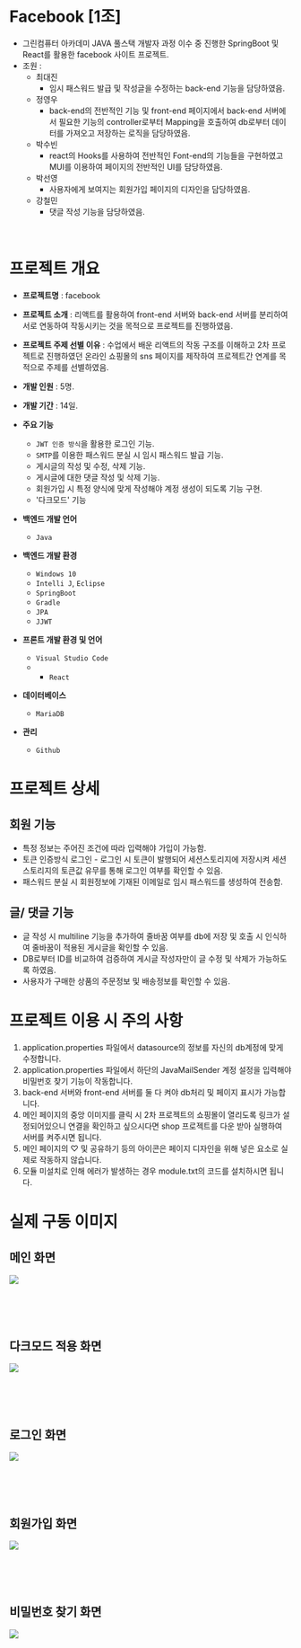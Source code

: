# Facebook [1조]
- 그린컴퓨터 아카데미 JAVA 풀스택 개발자 과정 이수 중 진행한 SpringBoot 및 React를 활용한 facebook 사이트 프로젝트.
- 조원 : 
  - 최대진
    - 임시 패스워드 발급 및 작성글을 수정하는 back-end 기능을 담당하였음.
  - 정영우
    - back-end의 전반적인 기능 및 front-end 페이지에서 back-end 서버에서 필요한 기능의 controller로부터 Mapping을 호출하여 db로부터 데이터를 가져오고 저장하는 로직을 담당하였음.
  - 박수빈
    - react의 Hooks를 사용하여 전반적인 Font-end의 기능들을 구현하였고 MUI를 이용하여 페이지의 전반적인 UI를 담당하였음. 
  - 박선영
    - 사용자에게 보여지는 회원가입 페이지의 디자인을 담당하였음.
  - 강철민
    - 댓글 작성 기능을 담당하였음.

<br/>


# 프로젝트 개요
- **프로젝트명** : facebook
- **프로젝트 소개** : 리액트를 활용하여 front-end 서버와 back-end 서버를 분리하여 서로 연동하여 작동시키는 것을 목적으로 프로젝트를 진행하였음.
- **프로젝트 주제 선별 이유** : 수업에서 배운 리액트의 작동 구조를 이해하고 2차 프로젝트로 진행하였던 온라인 쇼핑몰의 sns 페이지를 제작하여 프로젝트간 연계를 목적으로 주제를 선별하였음.
- **개발 인원** : 5명.
- **개발 기간** : 14일.

- **주요 기능** 
  - `JWT 인증 방식`을 활용한 로그인 기능.
  - `SMTP`를 이용한 패스워드 분실 시 임시 패스워드 발급 기능.
  - 게시글의 작성 및 수정, 삭제 기능.
  - 게시글에 대한 댓글 작성 및 삭제 기능.
  - 회원가입 시 특정 양식에 맞게 작성해야 계정 생성이 되도록 기능 구현.
  - '다크모드' 기능
  
- **백엔드 개발 언어** 
  - `Java`
  
- **백엔드 개발 환경** 
  - `Windows 10`
  - `Intelli J`, `Eclipse`
  - `SpringBoot`
  - `Gradle`
  - `JPA`
  - `JJWT`
  
- **프론트 개발 환경 및 언어**
  - `Visual Studio Code`
  - - `React`
  
- **데이터베이스**
  - `MariaDB`
  
- **관리**
  - `Github`
  
  
# 프로젝트 상세

## 회원 기능
  - 특정 정보는 주어진 조건에 따라 입력해야 가입이 가능함.
  - 토큰 인증방식 로그인 - 로그인 시 토큰이 발행되어 세션스토리지에 저장시켜 세션스토리지의 토큰값 유무를 통해 로그인 여부를 확인할 수 있음.
  - 패스워드 분실 시 회원정보에 기재된 이메일로 임시 패스워드를 생성하여 전송함.
  
  
## 글/ 댓글 기능
  - 글 작성 시 multiline 기능을 추가하여 줄바꿈 여부를 db에 저장 및 호출 시 인식하여 줄바꿈이 적용된 게시글을 확인할 수 있음.
  - DB로부터 ID를 비교하여 검증하여 게시글 작성자만이 글 수정 및 삭제가 가능하도록 하였음.
  - 사용자가 구매한 상품의 주문정보 및 배송정보를 확인할 수 있음.
  
  
# 프로젝트 이용 시 주의 사항
  1. application.properties 파일에서 datasource의 정보를 자신의 db계정에 맞게 수정합니다.
  2. application.properties 파일에서 하단의 JavaMailSender 계정 설정을 입력해야 비밀번호 찾기 기능이 작동합니다.
  3. back-end 서버와 front-end 서버를 둘 다 켜야 db처리 및 페이지 표시가 가능합니다.
  4. 메인 페이지의 중앙 이미지를 클릭 시 2차 프로젝트의 쇼핑몰이 열리도록 링크가 설정되어있으니 연결을 확인하고 싶으시다면 shop 프로젝트를 다운 받아 실행하여 서버를 켜주시면 됩니다.
  5. 메인 페이지의 ♡ 및 공유하기 등의 아이콘은 페이지 디자인을 위해 넣은 요소로 실제로 작동하지 않습니다.
  6. 모듈 미설치로 인해 에러가 발생하는 경우 module.txt의 코드를 설치하시면 됩니다.


# 실제 구동 이미지
  ## 메인 화면 
  ![](https://i.imgur.com/XpPFcrm.jpeg)
  
  <br><br><br>
  
  ## 다크모드 적용 화면 
  ![](https://i.imgur.com/zkd0q69.jpeg)
  
  <br><br><br>
  
  ## 로그인 화면
  ![](https://i.imgur.com/SCz7noG.jpeg)
  
  <br><br><br>
  
  ## 회원가입 화면
  ![](https://i.imgur.com/00wWz4k.png)
  
  <br><br><br>
  
  ## 비밀번호 찾기 화면
  ![](https://i.imgur.com/akuTHKW.jpeg)
